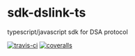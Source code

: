 # sdk-dslink-ts
typescript/javascript sdk for DSA protocol

<a href='https://travis-ci.org/IOT-DSA/sdk-dslink-ts'><img src="https://travis-ci.org/IOT-DSA/sdk-dslink-ts.svg?branch=master" title="travis-ci"></a>
<a href='https://coveralls.io/github/IOT-DSA/sdk-dslink-ts'><img src='https://coveralls.io/repos/github/IOT-DSA/sdk-dslink-ts/badge.svg?branch=master&service=github&cache=0' title="coveralls"/></a>
